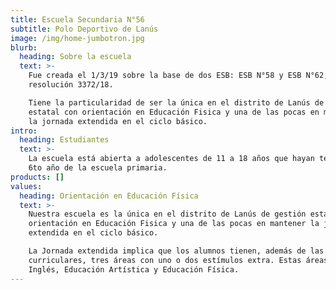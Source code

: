 ```yaml
---
title: Escuela Secundaria N°56
subtitle: Polo Deportivo de Lanús
image: /img/home-jumbotron.jpg
blurb:
  heading: Sobre la escuela
  text: >-
    Fue creada el 1/3/19 sobre la base de dos ESB: ESB N°58 y ESB N°62, por
    resolución 3372/18.

    Tiene la particularidad de ser la única en el distrito de Lanús de gestión
    estatal con orientación en Educación Fisica y una de las pocas en mantener
    la jornada extendida en el ciclo básico.
intro:
  heading: Estudiantes
  text: >-
    La escuela está abierta a adolescentes de 11 a 18 años que hayan terminado
    6to año de la escuela primaria.
products: []
values:
  heading: Orientación en Educación Física
  text: >-
    Nuestra escuela es la única en el distrito de Lanús de gestión estatal con
    orientación en Educación Fisica y una de las pocas en mantener la jornada
    extendida en el ciclo básico.

    La Jornada extendida implica que los alumnos tienen, además de las áreas
    curriculares, tres áreas con uno o dos estímulos extra. Estas áreas son:
    Inglés, Educación Artística y Educación Física.
---
```


